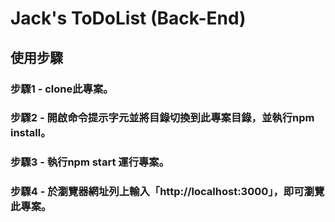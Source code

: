 # Jack's ToDoList (Back-End)
## 使用步驟
### 步驟1 - clone此專案。
### 步驟2 - 開啟命令提示字元並將目錄切換到此專案目錄，並執行npm install。
### 步驟3 - 執行npm start 運行專案。
### 步驟4 - 於瀏覽器網址列上輸入「http://localhost:3000」，即可瀏覽此專案。